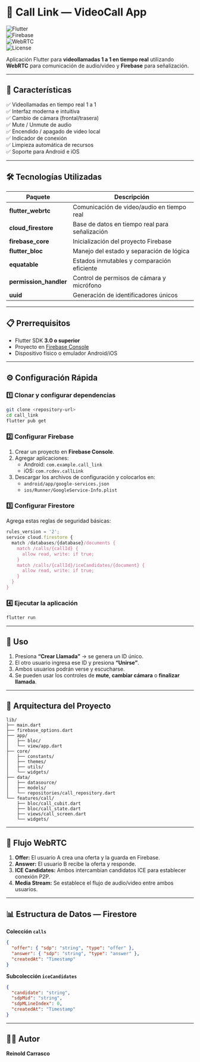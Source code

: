 # 📱 Call Link — VideoCall App

![Flutter](https://img.shields.io/badge/Flutter-3.x-blue?logo=flutter)  
![Firebase](https://img.shields.io/badge/Firebase-Firestore-orange?logo=firebase)  
![WebRTC](https://img.shields.io/badge/WebRTC-Enabled-green?logo=webrtc)  
![License](https://img.shields.io/badge/License-MIT-lightgrey)

Aplicación Flutter para **videollamadas 1 a 1 en tiempo real** utilizando  
**WebRTC** para comunicación de audio/video y **Firebase** para señalización.

---

## 🚀 Características

✅ Videollamadas en tiempo real 1 a 1  
✅ Interfaz moderna e intuitiva  
✅ Cambio de cámara (frontal/trasera)  
✅ Mute / Unmute de audio  
✅ Encendido / apagado de video local  
✅ Indicador de conexión  
✅ Limpieza automática de recursos  
✅ Soporte para Android e iOS  

---

## 🛠️ Tecnologías Utilizadas

| Paquete | Descripción |
|----------|--------------|
| **flutter_webrtc** | Comunicación de video/audio en tiempo real |
| **cloud_firestore** | Base de datos en tiempo real para señalización |
| **firebase_core** | Inicialización del proyecto Firebase |
| **flutter_bloc** | Manejo del estado y separación de lógica |
| **equatable** | Estados inmutables y comparación eficiente |
| **permission_handler** | Control de permisos de cámara y micrófono |
| **uuid** | Generación de identificadores únicos |

---

## 📋 Prerrequisitos

- Flutter SDK **3.0 o superior**  
- Proyecto en [Firebase Console](https://console.firebase.google.com)  
- Dispositivo físico o emulador Android/iOS  

---

## ⚙️ Configuración Rápida

### 1️⃣ Clonar y configurar dependencias

```bash
git clone <repository-url>
cd call_link
flutter pub get
```

### 2️⃣ Configurar Firebase

1. Crear un proyecto en **Firebase Console**.  
2. Agregar aplicaciones:  
   - Android: `com.example.call_link`  
   - iOS: `com.rcdev.callLink`  
3. Descargar los archivos de configuración y colocarlos en:  
   - `android/app/google-services.json`  
   - `ios/Runner/GoogleService-Info.plist`  

### 3️⃣ Configurar Firestore

Agrega estas reglas de seguridad básicas:

```javascript
rules_version = '2';
service cloud.firestore {
  match /databases/{database}/documents {
    match /calls/{callId} {
      allow read, write: if true;
    }
    match /calls/{callId}/iceCandidates/{document} {
      allow read, write: if true;
    }
  }
}
```

### 4️⃣ Ejecutar la aplicación

```bash
flutter run
```

---

## 📱 Uso

1. Presiona **“Crear Llamada”** → se genera un ID único.  
2. El otro usuario ingresa ese ID y presiona **“Unirse”**.  
3. Ambos usuarios podrán verse y escucharse.  
4. Se pueden usar los controles de **mute**, **cambiar cámara** o **finalizar llamada**.  

---

## 🧱 Arquitectura del Proyecto

```
lib/
├── main.dart
├── firebase_options.dart
├── app/
│   ├── bloc/
│   └── view/app.dart
├── core/
│   ├── constants/
│   ├── themes/
│   ├── utils/
│   └── widgets/
├── data/
│   ├── datasource/
│   ├── models/
│   └── repositories/call_repository.dart
└── features/call/
    ├── bloc/call_cubit.dart
    ├── bloc/call_state.dart
    ├── views/call_screen.dart
    └── widgets/
```

---

## 🔄 Flujo WebRTC

1. **Offer:** El usuario A crea una oferta y la guarda en Firebase.  
2. **Answer:** El usuario B recibe la oferta y responde.  
3. **ICE Candidates:** Ambos intercambian candidatos ICE para establecer conexión P2P.  
4. **Media Stream:** Se establece el flujo de audio/video entre ambos usuarios.  

---

## 📊 Estructura de Datos — Firestore

**Colección `calls`**
```json
{
  "offer": { "sdp": "string", "type": "offer" },
  "answer": { "sdp": "string", "type": "answer" },
  "createdAt": "Timestamp"
}
```

**Subcolección `iceCandidates`**
```json
{
  "candidate": "string",
  "sdpMid": "string",
  "sdpMLineIndex": 0,
  "createdAt": "Timestamp"
}
```


---

## 🧑‍💻 Autor

**Reinold Carrasco**  

